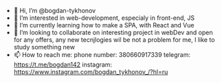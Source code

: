 - 👋 Hi, I’m @bogdan-tykhonov
- 👀 I’m interested in web-development, especialy in front-end, JS
- 🌱 I’m currently learning how to make a SPA, with React and Vue
- 💞️ I’m looking to collaborate on interesting project in webDev and open for any offers, any new tecnjlogies wil be not a problem for me, I like to study something new
- 📫 How to reach me: 
phone number: 380660917339
telegram: https://t.me/bogdan142
instagram: https://www.instagram.com/bogdan_tykhonov_/?hl=ru


